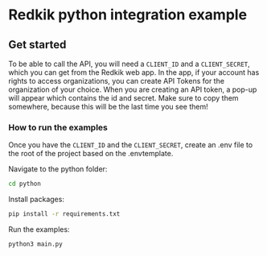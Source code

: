 # Redkik python integration example

## Get started

To be able to call the API, you will need a `CLIENT_ID` and a `CLIENT_SECRET`, which you can get from the Redkik web app. In the app, if your account has rights to access organizations, you can create API Tokens for the organization of your choice. When you are creating an API token, a pop-up will appear which contains the id and secret. Make sure to copy them somewhere, because this will be the last time you see them!

### How to run the examples

Once you have the `CLIENT_ID` and the `CLIENT_SECRET`, create an .env file to the root of the project based on the .envtemplate.

Navigate to the python folder:

```bash
cd python
```

Install packages:

```bash
pip install -r requirements.txt
```

Run the examples:

```bash
python3 main.py
```
